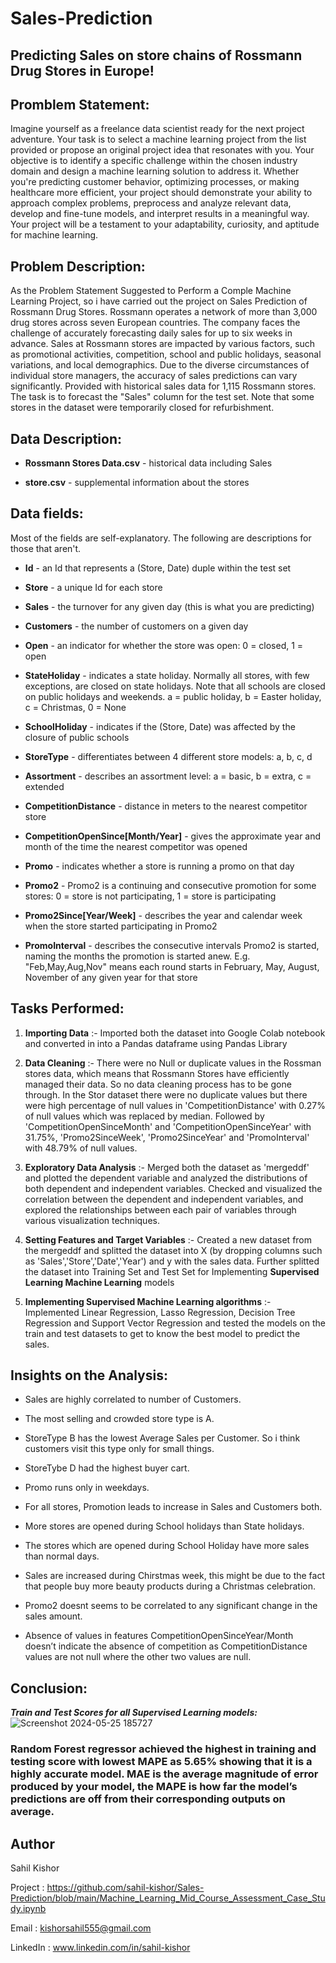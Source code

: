 # Sales-Prediction
## Predicting Sales on store chains of Rossmann Drug Stores in Europe!

## Promblem Statement:

Imagine yourself as a freelance data scientist ready for the next project adventure. Your task is to select a machine learning project from the list provided or propose an original project idea that resonates with you. Your objective is to identify a specific challenge within the chosen industry domain and design a machine learning solution to address it. Whether you're predicting customer behavior, optimizing processes, or making healthcare more efficient, your project should demonstrate your ability to approach complex problems, preprocess and analyze relevant data, develop and fine-tune models, and interpret results in a meaningful way. Your project will be a testament to your adaptability, curiosity, and aptitude for machine learning.

## Problem Description:

As the Problem Statement Suggested to Perform a Comple Machine Learning Project, so i have carried out the project on Sales Prediction of Rossmann Drug Stores.
Rossmann operates a network of more than 3,000 drug stores across seven European countries. The company faces the challenge of accurately forecasting daily sales for up to six weeks in advance. Sales at Rossmann stores are impacted by various factors, such as promotional activities, competition, school and public holidays, seasonal variations, and local demographics. Due to the diverse circumstances of individual store managers, the accuracy of sales predictions can vary significantly.
Provided with historical sales data for 1,115 Rossmann stores. The task is to forecast the "Sales" column for the test set. Note that some stores in the dataset were temporarily closed for refurbishment.

## Data Description:

- **Rossmann Stores Data.csv** - historical data including Sales

- **store.csv** - supplemental information about the stores

## Data fields:
Most of the fields are self-explanatory. The following are descriptions for those that aren't.

- **Id** - an Id that represents a (Store, Date) duple within the test set

- **Store** - a unique Id for each store

- **Sales** - the turnover for any given day (this is what you are predicting)

- **Customers** - the number of customers on a given day

- **Open** - an indicator for whether the store was open: 0 = closed, 1 = open

- **StateHoliday** - indicates a state holiday. Normally all stores, with few exceptions, are closed on state holidays. Note that all schools are closed on public holidays and weekends. a = public holiday, b = Easter holiday, c = Christmas, 0 = None

- **SchoolHoliday** - indicates if the (Store, Date) was affected by the closure of public schools

- **StoreType** - differentiates between 4 different store models: a, b, c, d

- **Assortment** - describes an assortment level: a = basic, b = extra, c = extended

- **CompetitionDistance** - distance in meters to the nearest competitor store

- **CompetitionOpenSince[Month/Year]** - gives the approximate year and month of the time the nearest competitor was opened

- **Promo** - indicates whether a store is running a promo on that day

- **Promo2** - Promo2 is a continuing and consecutive promotion for some stores: 0 = store is not participating, 1 = store is participating

- **Promo2Since[Year/Week]** - describes the year and calendar week when the store started participating in Promo2

- **PromoInterval** - describes the consecutive intervals Promo2 is started, naming the months the promotion is started anew. E.g. "Feb,May,Aug,Nov" means each round starts in February, May, August, November of any given year for that store

## Tasks Performed:

1. **Importing Data** :- Imported both the dataset into Google Colab notebook and converted in into a Pandas dataframe using Pandas Library

2. **Data Cleaning** :- There were no Null or duplicate values in the Rossman stores data, which means that Rossmann Stores have efficiently managed their data. So no data cleaning process has to be gone through. In the Stor dataset there were no duplicate values but there were high percentage of null values in 'CompetitionDistance' with 0.27% of null values which was replaced by median. Followed by 'CompetitionOpenSinceMonth' and 'CompetitionOpenSinceYear' with 31.75%, 'Promo2SinceWeek', 'Promo2SinceYear' and 'PromoInterval' with 48.79% of null values.

3. **Exploratory Data Analysis** :- Merged both the dataset as 'mergeddf' and plotted the dependent variable and analyzed the distributions of both dependent and independent variables. Checked and visualized the correlation between the dependent and independent variables, and explored the relationships between each pair of variables through various visualization techniques.

4. **Setting Features and Target Variables** :- Created a new dataset from the mergeddf and splitted the dataset into X (by dropping columns such as 'Sales','Store','Date','Year') and y with the sales data. Further splitted the dataset into Training Set and Test Set for Implementing **Supervised Learning Machine Learning** models

5. **Implementing Supervised Machine Learning algorithms** :- Implemented Linear Regression, Lasso Regression, Decision Tree Regression and Support Vector Regression and tested the models on the train and test datasets to get to know the best model to predict the sales.

## Insights on the Analysis:

- Sales are highly correlated to number of Customers.

- The most selling and crowded store type is A.

- StoreType B has the lowest Average Sales per Customer. So i think customers visit this type only for small things.

- StoreTybe D had the highest buyer cart.

- Promo runs only in weekdays.

- For all stores, Promotion leads to increase in Sales and Customers both.

- More stores are opened during School holidays than State holidays.

- The stores which are opened during School Holiday have more sales than normal days.

- Sales are increased during Chirstmas week, this might be due to the fact that people buy more beauty products during a Christmas celebration.

- Promo2 doesnt seems to be correlated to any significant change in the sales amount.

- Absence of values in features CompetitionOpenSinceYear/Month doesn’t indicate the absence of competition as CompetitionDistance values are not null where the other two values are null.

## Conclusion: 

***Train and Test Scores for all Supervised Learning models:***
![Screenshot 2024-05-25 185727](https://github.com/sahil-kishor/Sales-Prediction/assets/159517524/88717387-51a9-438b-bd87-e023f39fe538)

### Random Forest regressor achieved the highest in training and testing score with lowest MAPE as 5.65% showing that it is a highly accurate model. MAE is the average magnitude of error produced by your model, the MAPE is how far the model’s predictions are off from their corresponding outputs on average.


  
## Author

Sahil Kishor

Project : https://github.com/sahil-kishor/Sales-Prediction/blob/main/Machine_Learning_Mid_Course_Assessment_Case_Study.ipynb 

Email : kishorsahil555@gmail.com

LinkedIn : www.linkedin.com/in/sahil-kishor


